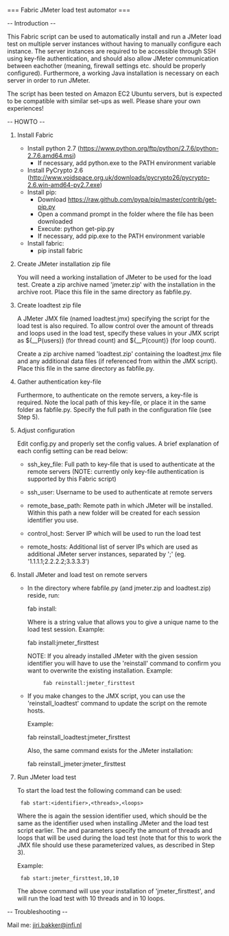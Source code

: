=== Fabric JMeter load test automator ===

-- Introduction --

This Fabric script can be used to automatically install and run a JMeter load test on multiple server instances
without having to manually configure each instance. The server instances are required to be accessible through
SSH using key-file authentication, and should also allow JMeter communication between eachother (meaning, firewall
settings etc. should be properly configured). Furthermore, a working Java installation is necessary on each server
in order to run JMeter.

The script has been tested on Amazon EC2 Ubuntu servers, but is expected to be compatible with similar set-ups
as well. Please share your own experiences!

-- HOWTO --

1. Install Fabric

	- Install python 2.7 (https://www.python.org/ftp/python/2.7.6/python-2.7.6.amd64.msi)
		- If necessary, add python.exe to the PATH environment variable
	- Install PyCrypto 2.6 (http://www.voidspace.org.uk/downloads/pycrypto26/pycrypto-2.6.win-amd64-py2.7.exe)
	- Install pip:
		- Download https://raw.github.com/pypa/pip/master/contrib/get-pip.py
		- Open a command prompt in the folder where the file has been downloaded
		- Execute: 
			python get-pip.py
		- If necessary, add pip.exe to the PATH environment variable
	- Install fabric:
		- pip install fabric	

2. Create JMeter installation zip file

	You will need a working installation of JMeter to be used for the load test. Create a zip archive
	named 'jmeter.zip' with the installation in the archive root. Place this file in the same directory
	as fabfile.py.

3. Create loadtest zip file

	A JMeter JMX file (named loadtest.jmx) specifying the script for the load test is also required. 
	To allow control over the amount of threads and loops used in the load test, specify these values
	in your JMX script as ${__P(users)} (for thread count) and ${__P(count)} (for loop count).

	Create a zip archive named 'loadtest.zip' containing the loadtest.jmx file and any additional
	data files (if referenced from within the JMX script). Place this file in the same directory
	as fabfile.py.

4. Gather authentication key-file

	Furthermore, to authenticate on the remote servers, a key-file is required. Note the local path
	of this key-file, or place it in the same folder as fabfile.py. Specify the full path in the 
	configuration file (see Step 5).	

5. Adjust configuration

	Edit config.py and properly set the config values. A brief explanation of each config setting can
	be read below:

	- ssh_key_file:		Full path to key-file that is used to authenticate at the remote servers
						(NOTE: currently only key-file authentication is supported by this Fabric script)

	- ssh_user: 		Username to be used to authenticate at remote servers

    - remote_base_path: Remote path in which JMeter will be installed. Within this path a new folder
    				    will be created for each session identifier you use.

    - control_host: 	Server IP which will be used to run the load test

    - remote_hosts: 	Additional list of server IPs which are used as additional JMeter server instances,
    					separated by ';' (eg. '1.1.1.1;2.2.2.2;3.3.3.3')

6. Install JMeter and load test on remote servers

	- In the directory where fabfile.py (and jmeter.zip and loadtest.zip) reside, run:

		fab install:<identifier>

	  Where <identifier> is a string value that allows you to give a unique name to the load test session.
      Example:

		fab install:jmeter_firsttest

	  NOTE: If you already installed JMeter with the given session identifier you will have to use the
	       'reinstall' command to confirm you want to overwrite the existing installation.
	       Example:

	       	   fab reinstall:jmeter_firsttest

	- If you make changes to the JMX script, you can use the 'reinstall_loadtest' command to update
	  the script on the remote hosts.

	  Example:

	  	fab reinstall_loadtest:jmeter_firsttest

	  Also, the same command exists for the JMeter installation:

	  	fab reinstall_jmeter:jmeter_firsttest

7. Run JMeter load test

	To start the load test the following command can be used:

		fab start:<identifier>,<threads>,<loops>

	Where the <identifier> is again the session identifier used, which should be the same as the identifier
	used when installing JMeter and the load test script earlier. The <threads> and <loops> parameters 
	specify the amount of threads and loops that will be used during the load test (note that for this to
	work the JMX file should use these parameterized values, as described in Step 3).

	Example:

		fab start:jmeter_firsttest,10,10

	The above command will use your installation of 'jmeter_firsttest', and will run the load test with
	10 threads and in 10 loops.

-- Troubleshooting --

Mail me: jiri.bakker@infi.nl


